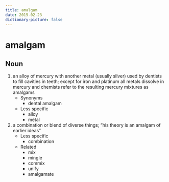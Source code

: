 ```yaml
---
title: amalgam
date: 2015-02-23
dictionary-picture: false
---
```


# amalgam


## Noun

1. an alloy of mercury with another metal (usually silver) used by dentists to fill cavities in teeth; except for iron and platinum all metals dissolve in mercury and chemists refer to the resulting mercury mixtures as amalgams
	- Synonyms
		- dental amalgam
	- Less specific
		- alloy
		- metal
2. a combination or blend of diverse things; “his theory is an amalgam of earlier ideas”
	- Less specific
		- combination
	- Related
		- mix
		- mingle
		- commix
		- unify
		- amalgamate
